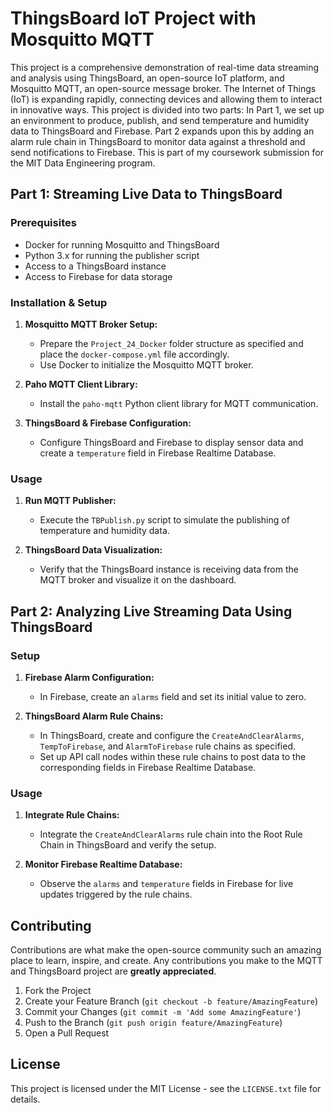 # ThingsBoard IoT Project with Mosquitto MQTT

This project is a comprehensive demonstration of real-time data streaming and analysis using ThingsBoard, an open-source IoT platform, and Mosquitto MQTT, an open-source message broker. The Internet of Things (IoT) is expanding rapidly, connecting devices and allowing them to interact in innovative ways. This project is divided into two parts: In Part 1, we set up an environment to produce, publish, and send temperature and humidity data to ThingsBoard and Firebase. Part 2 expands upon this by adding an alarm rule chain in ThingsBoard to monitor data against a threshold and send notifications to Firebase. This is part of my coursework submission for the MIT Data Engineering program.

## Part 1: Streaming Live Data to ThingsBoard

### Prerequisites
- Docker for running Mosquitto and ThingsBoard
- Python 3.x for running the publisher script
- Access to a ThingsBoard instance
- Access to Firebase for data storage

### Installation & Setup
1. **Mosquitto MQTT Broker Setup:**
   - Prepare the `Project_24_Docker` folder structure as specified and place the `docker-compose.yml` file accordingly.
   - Use Docker to initialize the Mosquitto MQTT broker.

2. **Paho MQTT Client Library:**
   - Install the `paho-mqtt` Python client library for MQTT communication.

3. **ThingsBoard & Firebase Configuration:**
   - Configure ThingsBoard and Firebase to display sensor data and create a `temperature` field in Firebase Realtime Database.

### Usage
1. **Run MQTT Publisher:**
   - Execute the `TBPublish.py` script to simulate the publishing of temperature and humidity data.

2. **ThingsBoard Data Visualization:**
   - Verify that the ThingsBoard instance is receiving data from the MQTT broker and visualize it on the dashboard.

## Part 2: Analyzing Live Streaming Data Using ThingsBoard

### Setup
1. **Firebase Alarm Configuration:**
   - In Firebase, create an `alarms` field and set its initial value to zero.

2. **ThingsBoard Alarm Rule Chains:**
   - In ThingsBoard, create and configure the `CreateAndClearAlarms`, `TempToFirebase`, and `AlarmToFirebase` rule chains as specified.
   - Set up API call nodes within these rule chains to post data to the corresponding fields in Firebase Realtime Database.

### Usage
1. **Integrate Rule Chains:**
   - Integrate the `CreateAndClearAlarms` rule chain into the Root Rule Chain in ThingsBoard and verify the setup.

2. **Monitor Firebase Realtime Database:**
   - Observe the `alarms` and `temperature` fields in Firebase for live updates triggered by the rule chains.

## Contributing
Contributions are what make the open-source community such an amazing place to learn, inspire, and create. Any contributions you make to the MQTT and ThingsBoard project are **greatly appreciated**.

1. Fork the Project
2. Create your Feature Branch (`git checkout -b feature/AmazingFeature`)
3. Commit your Changes (`git commit -m 'Add some AmazingFeature'`)
4. Push to the Branch (`git push origin feature/AmazingFeature`)
5. Open a Pull Request

## License
This project is licensed under the MIT License - see the `LICENSE.txt` file for details.

